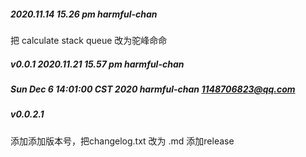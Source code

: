 ##### 2020.11.14 15.26 pm harmful-chan
把 calculate stack queue 改为驼峰命命

##### v0.0.1 2020.11.21 15.57 pm harmful-chan
##### Sun Dec 6 14:01:00 CST 2020 harmful-chan 1148706823@qq.com 
##### v0.0.2.1
添加添加版本号，把changelog.txt 改为 .md
添加release
